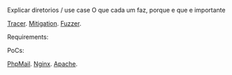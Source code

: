 Explicar diretorios / use case
O que cada um faz, porque e que e importante

[Tracer](https://github.com/0xSmiley/Runtime/blob/master/Tracer/README.md). 
[Mitigation](https://github.com/0xSmiley/Runtime/blob/master/Mitigation/README.md). 
[Fuzzer](https://github.com/0xSmiley/Runtime/blob/master/Fuzzer/README.md). 


Requirements:  



PoCs:  

[PhpMail](https://github.com/0xSmiley/Runtime/blob/master/PoC/PhpMail/README.md). 
[Nginx](https://github.com/0xSmiley/Runtime/blob/master/PoC/Nginx/README.md). 
[Apache](https://github.com/0xSmiley/Runtime/blob/master/PoC/ApacheTomcat/README.md). 

